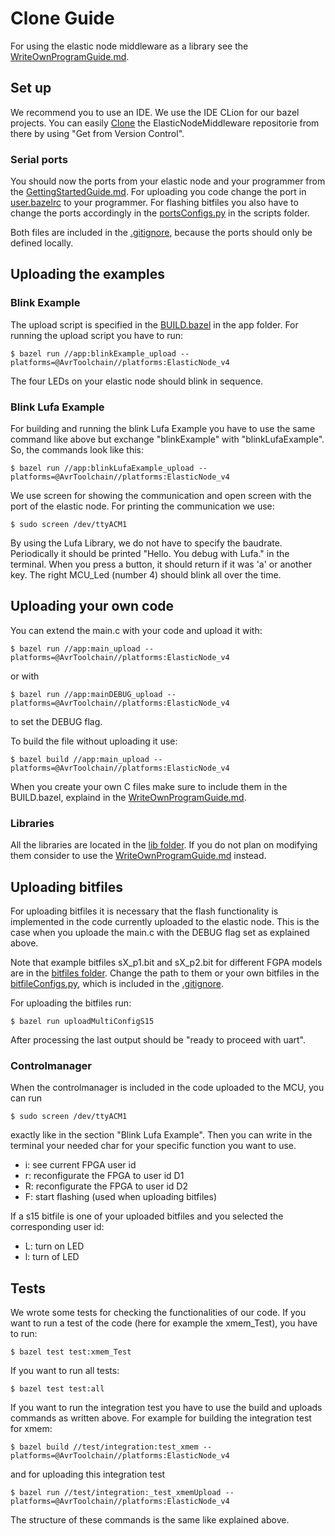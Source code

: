 # Clone Guide

For using the elastic node middleware as a library see the [WriteOwnProgramGuide.md](WriteOwnProgramGuide.md).

## Set up

We recommend you to use an IDE. We use the IDE CLion for our bazel projects. 
You can easily [Clone](https://docs.github.com/en/free-pro-team@latest/github/creating-cloning-and-archiving-repositories/cloning-a-repository) the ElasticNodeMiddleware repositorie from there
by using "Get from Version Control". 

### Serial ports

You should now the ports from your elastic node and your programmer from the  [GettingStartedGuide.md](GettingStartedGuide.md). 
For uploading you code change the port in [user.bazelrc](../user.bazelrc) to your programmer.
For flashing bitfiles you also have to change the ports accordingly in the [portsConfigs.py](../scripts/portsConfigs.py) in the scripts folder.

Both files are included in the [.gitignore](../.gitignore), because the ports should only be defined locally.

## Uploading the examples

### Blink Example 
    
The upload script is specified in the [BUILD.bazel](../app/BUILD.bazel) in the app folder. 
For running the upload script you have to run: 

	$ bazel run //app:blinkExample_upload --platforms=@AvrToolchain//platforms:ElasticNode_v4

The four LEDs on your elastic node should blink in sequence.

### Blink Lufa Example

For building and running the blink Lufa Example you have to use the same command like above but exchange "blinkExample" with "blinkLufaExample".
So, the commands look like this:

	$ bazel run //app:blinkLufaExample_upload --platforms=@AvrToolchain//platforms:ElasticNode_v4

We use screen for showing the communication and open screen with the port of the elastic node. 
For printing the communication we use:

    $ sudo screen /dev/ttyACM1
    
By using the Lufa Library, we do not have to specify the baudrate.
Periodically it should be printed "Hello. You debug with Lufa." in the terminal. When you press a button, it should return if it was 'a' or another key.
The right MCU_Led (number 4) should blink all over the time. 

## Uploading your own code

You can extend the main.c with your code and upload it with:

	$ bazel run //app:main_upload --platforms=@AvrToolchain//platforms:ElasticNode_v4
	
or with 	

	$ bazel run //app:mainDEBUG_upload --platforms=@AvrToolchain//platforms:ElasticNode_v4
	
to set the DEBUG flag.

To build the file without uploading it use:

	$ bazel build //app:main_upload --platforms=@AvrToolchain//platforms:ElasticNode_v4

When you create your own C files make sure to include them in the BUILD.bazel, explaind in the [WriteOwnProgramGuide.md](WriteOwnProgramGuide.md#Libraries).

### Libraries

All the libraries are located in the [lib folder](../src). If you do not plan on modifying them consider to use the [WriteOwnProgramGuide.md](WriteOwnProgramGuide.md) instead.

## Uploading bitfiles

For uploading bitfiles it is necessary that the flash functionality is implemented in the code currently uploaded to the elastic node.
This is the case when you uploade the main.c with the DEBUG flag set as explained above.

Note that example bitfiles sX_p1.bit and sX_p2.bit for different FGPA models are in the [bitfiles folder](../bitfiles).
Change the path to them or your own bitfiles in the [bitfileConfigs.py](../scripts/bitfileConfigs.py), which is included in the [.gitignore](../.gitignore).

For uploading the bitfiles run:

    $ bazel run uploadMultiConfigS15
    
After processing the last output should be "ready to proceed with uart".

### Controlmanager

When the controlmanager is included in the code uploaded to the MCU, you can run
    
    $ sudo screen /dev/ttyACM1

exactly like in the section "Blink Lufa Example". 
Then you can write in the terminal your needed char for your specific function you want to use.

- i: see current FPGA user id
- r: reconfigurate the FPGA to user id D1
- R: reconfigurate the FPGA to user id D2
- F: start flashing (used when uploading bitfiles)

If a s15 bitfile is one of your uploaded bitfiles and you selected the corresponding user id:
- L: turn on LED
- l: turn of LED 

## Tests

We wrote some tests for checking the functionalities of our code. 
If you want to run a test of the code (here for example the xmem_Test), you have to run:

    $ bazel test test:xmem_Test

If you want to run all tests:

    $ bazel test test:all
    
If you want to run the integration test you have to use the build and uploads commands as written above.
For example for building the integration test for xmem:

    $ bazel build //test/integration:test_xmem --platforms=@AvrToolchain//platforms:ElasticNode_v4 

and for uploading this integration test

    $ bazel run //test/integration:_test_xmemUpload --platforms=@AvrToolchain//platforms:ElasticNode_v4

The structure of these commands is the same like explained above. 
